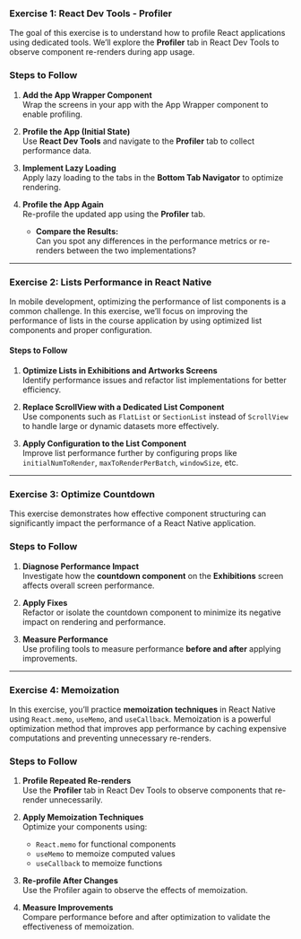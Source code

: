 ### Exercise 1: React Dev Tools - Profiler

The goal of this exercise is to understand how to profile React applications using dedicated tools. We’ll explore the **Profiler** tab in React Dev Tools to observe component re-renders during app usage.

### Steps to Follow

1. **Add the App Wrapper Component**  
   Wrap the screens in your app with the App Wrapper component to enable profiling.

2. **Profile the App (Initial State)**  
   Use **React Dev Tools** and navigate to the **Profiler** tab to collect performance data.

3. **Implement Lazy Loading**  
   Apply lazy loading to the tabs in the **Bottom Tab Navigator** to optimize rendering.

4. **Profile the App Again**  
   Re-profile the updated app using the **Profiler** tab.

   - **Compare the Results:**  
     Can you spot any differences in the performance metrics or re-renders between the two implementations?

---

### Exercise 2: Lists Performance in React Native

In mobile development, optimizing the performance of list components is a common challenge. In this exercise, we’ll focus on improving the performance of lists in the course application by using optimized list components and proper configuration.

#### Steps to Follow

1. **Optimize Lists in Exhibitions and Artworks Screens**  
   Identify performance issues and refactor list implementations for better efficiency.

2. **Replace ScrollView with a Dedicated List Component**  
   Use components such as `FlatList` or `SectionList` instead of `ScrollView` to handle large or dynamic datasets more effectively.

3. **Apply Configuration to the List Component**  
   Improve list performance further by configuring props like `initialNumToRender`, `maxToRenderPerBatch`, `windowSize`, etc.

---

### Exercise 3: Optimize Countdown

This exercise demonstrates how effective component structuring can significantly impact the performance of a React Native application.

### Steps to Follow

1. **Diagnose Performance Impact**  
   Investigate how the **countdown component** on the **Exhibitions** screen affects overall screen performance.

2. **Apply Fixes**  
   Refactor or isolate the countdown component to minimize its negative impact on rendering and performance.

3. **Measure Performance**  
   Use profiling tools to measure performance **before and after** applying improvements.

---

### Exercise 4: Memoization

In this exercise, you’ll practice **memoization techniques** in React Native using `React.memo`, `useMemo`, and `useCallback`. Memoization is a powerful optimization method that improves app performance by caching expensive computations and preventing unnecessary re-renders.

### Steps to Follow

1. **Profile Repeated Re-renders**  
   Use the **Profiler** tab in React Dev Tools to observe components that re-render unnecessarily.

2. **Apply Memoization Techniques**  
   Optimize your components using:

   - `React.memo` for functional components
   - `useMemo` to memoize computed values
   - `useCallback` to memoize functions

3. **Re-profile After Changes**  
   Use the Profiler again to observe the effects of memoization.

4. **Measure Improvements**  
   Compare performance before and after optimization to validate the effectiveness of memoization.
